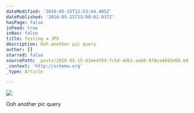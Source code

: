 ```yaml
---
dateModified: '2016-05-15T12:53:44.405Z'
datePublished: '2016-05-15T13:08:01.037Z'
hasPage: false
inFeed: true
inNav: false
title: Testing a JPG
description: Ooh another pic query
author: []
starred: false
sourcePath: _posts/2016-05-15-d3ee4f0d-fc54-4db1-aab6-9f8ca4693e60.md
_context: 'http://schema.org'
_type: Article

---
```

![](https://the-grid-user-content.s3-us-west-2.amazonaws.com/aff74974-11f0-457d-89c2-435044898b34.jpg)

Ooh another pic query
